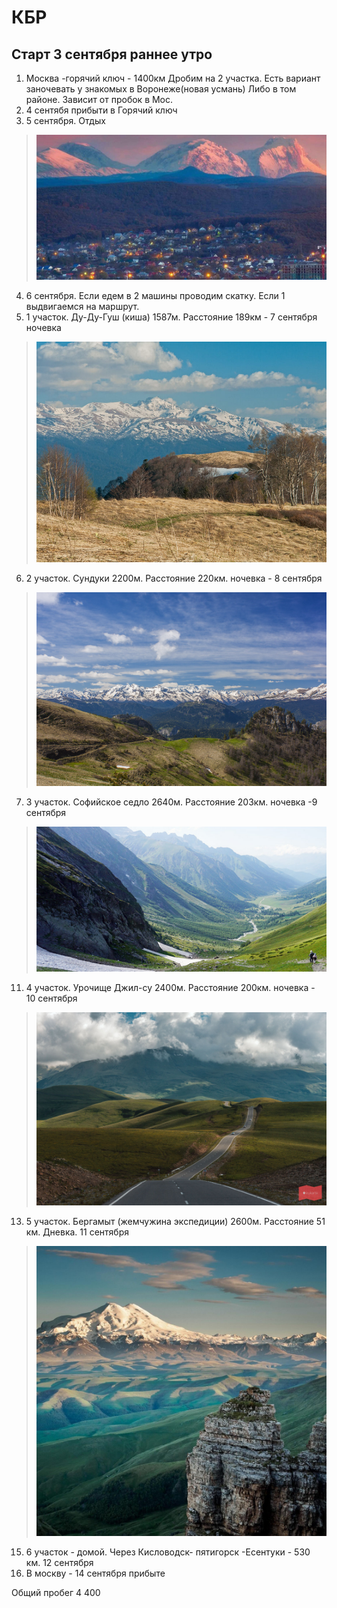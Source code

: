 # КБР
## Старт 3 сентября раннее утро
1. Москва -горячий ключ - 1400км
	Дробим на 2 участка. Есть вариант заночевать у знакомых в Воронеже(новая усмань) Либо в том районе. Зависит от пробок в Мос.
2. 4 сентябя прибыти в Горячий ключ
3. 5 сентября. Отдых
>![PID 1](https://github.com/Smarzhic/Drive/blob/main/img/GK.jpg) 
4. 6 сентября. Если едем в 2 машины проводим скатку. Если 1 выдвигаемся на маршрут.
5. 1 участок. Ду-Ду-Гуш (киша) 1587м. Расстояние 189км - 7 сентября ночевка
>![PID 1](https://github.com/Smarzhic/Drive/blob/main/img/gush.jpg) 
6. 2 участок. Сундуки 2200м. Расстояние 220км. ночевка - 8 сентября
>![PID 1](https://github.com/Smarzhic/Drive/blob/main/img/sunduki.jpg)
7. 3 участок. Софийское седло 2640м. Расстояние 203км. ночевка -9 сентября
>![PID 1](https://github.com/Smarzhic/Drive/blob/main/img/sof.jpg)
11. 4 участок.  Урочище Джил-су 2400м. Расстояние 200км. ночевка - 10 сентября
>![PID 1](https://github.com/Smarzhic/Drive/blob/main/img/ds.jpg)
13. 5 участок. Бергамыт (жемчужина экспедиции) 2600м. Расстояние 51 км. Дневка. 11 сентября
>![PID 1](https://github.com/Smarzhic/Drive/blob/main/img/bermamyt2.jpg)
15. 6 участок  - домой. Через Кисловодск- пятигорск -Есентуки - 530 км.  12 сентября
16. В москву - 14 сентября прибыте


Общий пробег 4 400
